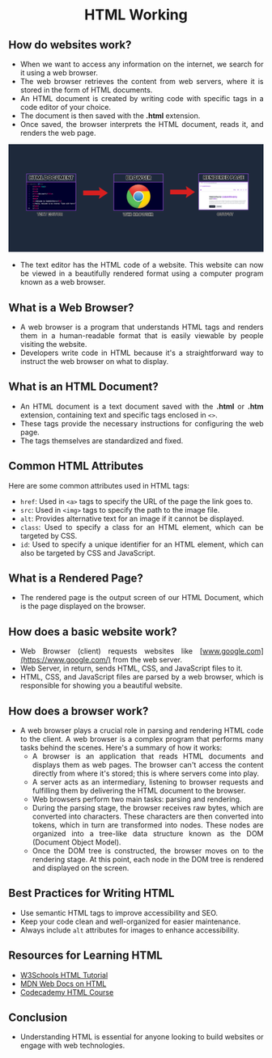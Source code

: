 <style>
  body {
    text-align: justify;
  }
</style>

<h1 style="text-align: center;">HTML Working</h1>

## How do websites work?

- When we want to access any information on the internet, we search for it using a web browser.
- The web browser retrieves the content from web servers, where it is stored in the form of HTML documents.
- An HTML document is created by writing code with specific tags in a code editor of your choice.
- The document is then saved with the **.html** extension.
- Once saved, the browser interprets the HTML document, reads it, and renders the web page.

<img src="./assets/how-html-works.png" alt="how-html-works">

- The text editor has the HTML code of a website. This website can now be viewed in a beautifully rendered format using a computer program known as a web browser.

## What is a Web Browser?

- A web browser is a program that understands HTML tags and renders them in a human-readable format that is easily viewable by people visiting the website.
- Developers write code in HTML because it's a straightforward way to instruct the web browser on what to display.

## What is an HTML Document?

- An HTML document is a text document saved with the **.html** or **.htm** extension, containing text and specific tags enclosed in `<>`.
- These tags provide the necessary instructions for configuring the web page.
- The tags themselves are standardized and fixed.

## Common HTML Attributes

Here are some common attributes used in HTML tags:

- `href`: Used in `<a>` tags to specify the URL of the page the link goes to.
- `src`: Used in `<img>` tags to specify the path to the image file.
- `alt`: Provides alternative text for an image if it cannot be displayed.
- `class`: Used to specify a class for an HTML element, which can be targeted by CSS.
- `id`: Used to specify a unique identifier for an HTML element, which can also be targeted by CSS and JavaScript.

## What is a Rendered Page?

- The rendered page is the output screen of our HTML Document, which is the page displayed on the browser.

## How does a basic website work?

- Web Browser (client) requests websites like [www.google.com](https://www.google.com/) from the web server.
- Web Server, in return, sends HTML, CSS, and JavaScript files to it.
- HTML, CSS, and JavaScript files are parsed by a web browser, which is responsible for showing you a beautiful website.

## How does a browser work?

- A web browser plays a crucial role in parsing and rendering HTML code to the client. A web browser is a complex program that performs many tasks behind the scenes. Here's a summary of how it works:
  - A browser is an application that reads HTML documents and displays them as web pages. The browser can't access the content directly from where it's stored; this is where servers come into play.
  - A server acts as an intermediary, listening to browser requests and fulfilling them by delivering the HTML document to the browser.
  - Web browsers perform two main tasks: parsing and rendering.
  - During the parsing stage, the browser receives raw bytes, which are converted into characters. These characters are then converted into tokens, which in turn are transformed into nodes. These nodes are organized into a tree-like data structure known as the DOM (Document Object Model).
  - Once the DOM tree is constructed, the browser moves on to the rendering stage. At this point, each node in the DOM tree is rendered and displayed on the screen.

## Best Practices for Writing HTML

- Use semantic HTML tags to improve accessibility and SEO.
- Keep your code clean and well-organized for easier maintenance.
- Always include `alt` attributes for images to enhance accessibility.

## Resources for Learning HTML

- [W3Schools HTML Tutorial](https://www.w3schools.com/html/)
- [MDN Web Docs on HTML](https://developer.mozilla.org/en-US/docs/Web/HTML)
- [Codecademy HTML Course](https://www.codecademy.com/learn/learn-html)

## Conclusion

- Understanding HTML is essential for anyone looking to build websites or engage with web technologies.
